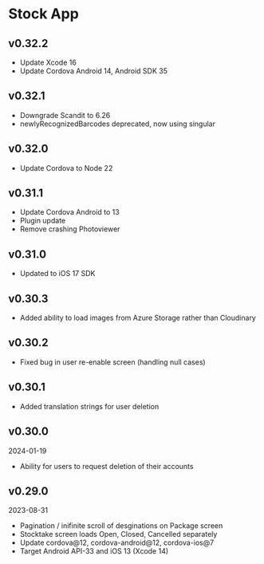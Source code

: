 # Stock App

## v0.32.2

- Update Xcode 16
- Update Cordova Android 14, Android SDK 35


## v0.32.1

- Downgrade Scandit to 6.26
- newlyRecognizedBarcodes deprecated, now using singular

## v0.32.0

- Update Cordova to Node 22

## v0.31.1

- Update Cordova Android to 13
- Plugin update
- Remove crashing Photoviewer

## v0.31.0

- Updated to iOS 17 SDK

## v0.30.3

- Added ability to load images from Azure Storage rather than Cloudinary

## v0.30.2

- Fixed bug in user re-enable screen (handling null cases)

## v0.30.1

- Added translation strings for user deletion

## v0.30.0

2024-01-19

- Ability for users to request deletion of their accounts

## v0.29.0

2023-08-31

- Pagination / inifinite scroll of desginations on Package screen
- Stocktake screen loads Open, Closed, Cancelled separately
- Update cordova@12, cordova-android@12, cordova-ios@7
- Target Android API-33 and iOS 13 (Xcode 14)
